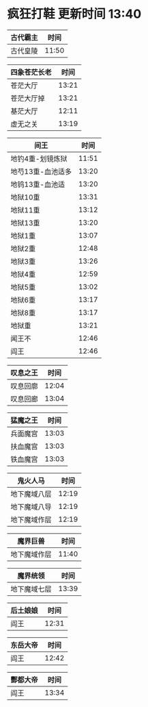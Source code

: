 # 疯狂打鞋 更新时间 13:40

| 古代霸主   | 时间    |
|--------|-------|
| 古代皇陵 | 11:50 |

| 四象苍茫长老   | 时间    |
|--------|-------|
| 苍茫大厅 | 13:21 |
| 苍茫大厅掉 | 13:21 |
| 基茫大厅 | 12:11 |
| 虚无之关 | 13:19 |

| 间王   | 时间    |
|--------|-------|
| 地钓4重-划镜炼狱 | 11:51 |
| 地芍13重-血池适多 | 13:20 |
| 地钨13重-血池适 | 13:20 |
| 地狱10重 | 13:31 |
| 地狱11重 | 13:12 |
| 地狱13重 | 13:20 |
| 地狱1重 | 13:07 |
| 地狱2重 | 12:48 |
| 地狱3重 | 13:26 |
| 地狱4重 | 12:59 |
| 地狱5重 | 13:02 |
| 地狱6重 | 13:17 |
| 地狱8重 | 13:17 |
| 地狱重 | 13:21 |
| 闻王不 | 12:46 |
| 阎王 | 12:46 |

| 叹息之王   | 时间    |
|--------|-------|
| 叹息回廓 | 12:04 |
| 叹息回廊 | 13:04 |

| 猛魔之王   | 时间    |
|--------|-------|
| 兵面魔宫 | 13:03 |
| 扶血魔宫 | 13:03 |
| 铁血魔宫 | 13:03 |

| 鬼火人马   | 时间    |
|--------|-------|
| 地下魔域八层 | 12:19 |
| 地下魔域八导 | 12:19 |
| 地下魔域作层 | 12:19 |

| 魔界巨兽   | 时间    |
|--------|-------|
| 地下魔域作层 | 11:40 |

| 魔界统领   | 时间    |
|--------|-------|
| 地下魔域七层 | 13:39 |

| 后土娘娘   | 时间    |
|--------|-------|
| 阎王 | 12:31 |

| 东岳大帝   | 时间    |
|--------|-------|
| 阎王 | 12:42 |

| 酆都大帝   | 时间    |
|--------|-------|
| 阎王 | 13:34 |
